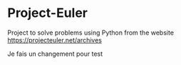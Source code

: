 # Project-Euler
Project to solve problems using Python from the website https://projecteuler.net/archives

Je fais un changement pour test